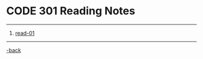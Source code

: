 # CODE 301 Reading Notes

---

1. [read-01](*)

---

[-back](https://alexriverau.github.io/reading-notes/)
